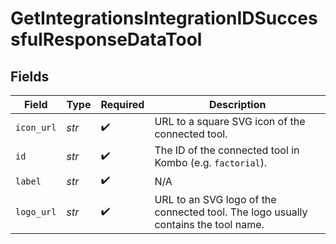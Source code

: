 # GetIntegrationsIntegrationIDSuccessfulResponseDataTool


## Fields

| Field                                                                              | Type                                                                               | Required                                                                           | Description                                                                        |
| ---------------------------------------------------------------------------------- | ---------------------------------------------------------------------------------- | ---------------------------------------------------------------------------------- | ---------------------------------------------------------------------------------- |
| `icon_url`                                                                         | *str*                                                                              | :heavy_check_mark:                                                                 | URL to a square SVG icon of the connected tool.                                    |
| `id`                                                                               | *str*                                                                              | :heavy_check_mark:                                                                 | The ID of the connected tool in Kombo (e.g. `factorial`).                          |
| `label`                                                                            | *str*                                                                              | :heavy_check_mark:                                                                 | N/A                                                                                |
| `logo_url`                                                                         | *str*                                                                              | :heavy_check_mark:                                                                 | URL to an SVG logo of the connected tool. The logo usually contains the tool name. |